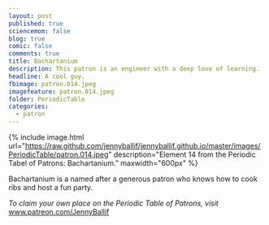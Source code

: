 ```yaml
---
layout: post
published: true
sciencemom: false
blog: true
comic: false
comments: true
title: Bachartanium
description: This patron is an engineer with a deep love of learning.
headline: A cool guy.
fbimage: patron.014.jpeg
imagefeature: patron.014.jpeg
folder: PeriodicTable
categories:
  - patron
--- 
```


{% include image.html url="https://raw.github.com/jennyballif/jennyballif.github.io/master/images/PeriodicTable/patron.014.jpeg" description="Element 14 from the Periodic Tabel of Patrons: Bachartanium." maxwidth="600px" %}


Bachartanium is a named after a generous patron who knows how to cook ribs and host a fun party.

_To claim your own place on the Periodic Table of Patrons, visit_ www.patreon.com/JennyBallif
